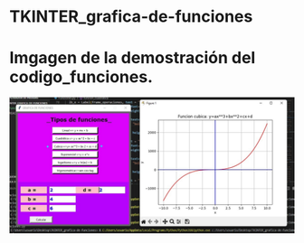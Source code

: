 # TKINTER_grafica-de-funciones
# Imgagen de la demostración del codigo_funciones.
![imagen](imagen.jpeg)